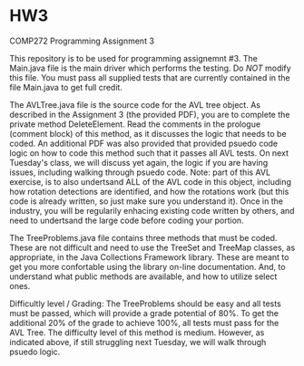 # HW3
COMP272 Programming Assignment 3

This repository is to be used for programming assignemnt #3. The Main.java file is the main driver which performs the testing. Do *NOT* modify this file. You must pass all supplied tests that are currently contained in the file Main.java to get full credit. 

The AVLTree.java file is the source code for the AVL tree object. As described in the Assignment 3 (the provided PDF), you are to complete the private method DeleteElement. Read the comments in the prologue (comment block) of this method, as it discusses the logic that needs to be coded. An additional PDF was also provided that provided psuedo code logic on how to code this method such that it passes all AVL tests. On next Tuesday's class, we will discuss yet again, the logic if you are having issues, including walking through psuedo code. Note: part of this AVL exercise, is to also undertsand ALL of the AVL code in this object, including how rotation detections are identified, and how the rotations work (but this code is already written, so just make sure you understand it). Once in the industry, you will be regularily enhacing existing code written by others, and need to undertsand the large code before coding your portion. 

The TreeProblems.java file contains three methods that must be coded. These are not difficult and need to use the TreeSet and TreeMap classes, as appropriate, in the Java Collections Framework library. These are meant to get you more confortable using the library on-line documentation. And, to understand what public methods are available, and how to utilize select ones. 

Difficultly level / Grading: 
The TreeProblems should be easy and all tests must be passed, which will provide a grade potential of 80%. To get the additional 20% of the grade to achieve 100%, all tests must pass for the AVL Tree. The difficulty level of this method is medium. However, as indicated above, if still struggling next Tuesday, we will walk through psuedo logic. 
